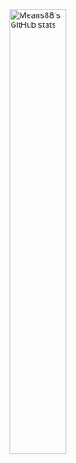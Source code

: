 <a href="https://github.com/Means88">
  <img src="https://github-readme-stats.vercel.app/api?username=Means88&show_icons=true&include_all_commits=true&hide_border=true" alt="Means88's GitHub stats" style="width: 45%" />
</a>
